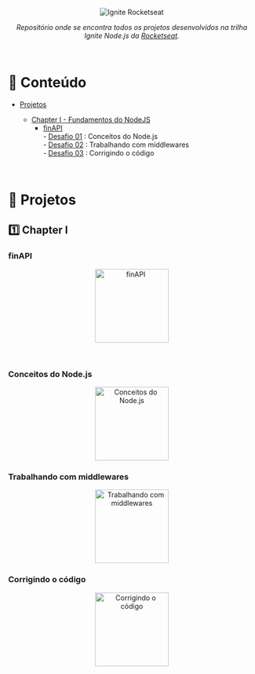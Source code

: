<p align="center">
   <img src="https://repository-images.githubusercontent.com/341683746/42e1ab80-77af-11eb-9e07-47f9e46b3e6e" alt="Ignite Rocketseat"/>
</p>

<p align="center"><em>Repositório onde se encontra todos os projetos desenvolvidos na trilha Ignite Node.js da <a href="https://github.com/Rocketseat" target="_blank">Rocketseat</a>.</em></p>

<br>

# :pushpin: Conteúdo

- [Projetos](#rocket-projetos)

  - [Chapter I - Fundamentos do NodeJS](#one-chapter-i)
    - [finAPI](#finapi)
      <br> - [Desafio 01](#conceitos-do-nodejs) : Conceitos do Node.js
      <br> - [Desafio 02](#trabalhando-com-middlewares) : Trabalhando com middlewares
      <br> - [Desafio 03](#corrigindo-o-código) : Corrigindo o código

<br>

# :rocket: Projetos

## :one: Chapter I

### finAPI

<p align="center">
  <a href="https://github.com/vitorgaletti/rocketseat-ignite-nodejs/tree/main/01-fundamentos-nodejs/finapi">
     <img src="https://xesque.rocketseat.dev/platform/1615196159313.svg" alt="finAPI" width="150"/>
   </a>
</p>

<br>

### Conceitos do Node.js

<p align="center">
  <a href="https://github.com/vitorgaletti/ignite-nodejs-conceitos-do-nodejs">
     <img src="https://xesque.rocketseat.dev/platform/1615196239366.svg" alt="Conceitos do Node.js" width="150"/>
   </a>
</p>

### Trabalhando com middlewares

<p align="center">
  <a href="https://github.com/vitorgaletti/ignite-nodejs-trabalhando-com-middlewares">
     <img src="https://xesque.rocketseat.dev/platform/1615196239366.svg" alt="Trabalhando com middlewares" width="150"/>
   </a>
</p>

### Corrigindo o código

<p align="center">
  <a href="https://github.com/vitorgaletti/ignite-nodejs-corrigindo-o-codigo">
     <img src="https://xesque.rocketseat.dev/platform/1615196239366.svg" alt="Corrigindo o código" width="150"/>
   </a>
</p>

<br>
<br>
